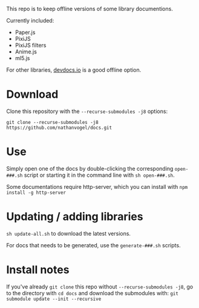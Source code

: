 This repo is to keep offline versions of some library documentions.

Currently included:

- Paper.js
- PixiJS
- PixiJS filters
- Anime.js
- ml5.js

For other libraries, [devdocs.io](https://devdocs.io) is a good offline option.

# Download

Clone this repository with the `--recurse-submodules -j8` options:

```
git clone --recurse-submodules -j8 https://github.com/nathanvogel/docs.git
```

# Use

Simply open one of the docs by double-clicking the corresponding `open-###.sh` script or starting it in the command line with `sh open-###.sh`.

Some documentations require http-server, which you can install with `npm install -g http-server`

# Updating / adding libraries

`sh update-all.sh` to download the latest versions.

For docs that needs to be generated, use the `generate-###.sh` scripts.

# Install notes

If you've already `git clone` this repo without `--recurse-submodules -j8`, go to the directory with `cd docs` and download the submodules with: `git submodule update --init --recursive`

